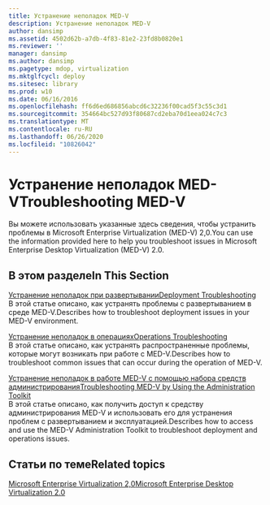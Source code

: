 ```yaml
---
title: Устранение неполадок MED-V
description: Устранение неполадок MED-V
author: dansimp
ms.assetid: 4502d62b-a7db-4f83-81e2-23fd8b0820e1
ms.reviewer: ''
manager: dansimp
ms.author: dansimp
ms.pagetype: mdop, virtualization
ms.mktglfcycl: deploy
ms.sitesec: library
ms.prod: w10
ms.date: 06/16/2016
ms.openlocfilehash: ff6d6ed686856abcd6c32236f00cad5f3c55c3d1
ms.sourcegitcommit: 354664bc527d93f80687cd2eba70d1eea024c7c3
ms.translationtype: MT
ms.contentlocale: ru-RU
ms.lasthandoff: 06/26/2020
ms.locfileid: "10826042"
---
```

# <span data-ttu-id="7b99b-103">Устранение неполадок MED-V</span><span class="sxs-lookup"><span data-stu-id="7b99b-103">Troubleshooting MED-V</span></span>


<span data-ttu-id="7b99b-104">Вы можете использовать указанные здесь сведения, чтобы устранить проблемы в Microsoft Enterprise Virtualization (MED-V) 2,0.</span><span class="sxs-lookup"><span data-stu-id="7b99b-104">You can use the information provided here to help you troubleshoot issues in Microsoft Enterprise Desktop Virtualization (MED-V) 2.0.</span></span>

## <span data-ttu-id="7b99b-105">В этом разделе</span><span class="sxs-lookup"><span data-stu-id="7b99b-105">In This Section</span></span>


<a href="" id="deployment-troubleshooting"></a>[<span data-ttu-id="7b99b-106">Устранение неполадок при развертывании</span><span class="sxs-lookup"><span data-stu-id="7b99b-106">Deployment Troubleshooting</span></span>](deployment-troubleshooting.md)  
<span data-ttu-id="7b99b-107">В этой статье описано, как устранять проблемы с развертыванием в среде MED-V.</span><span class="sxs-lookup"><span data-stu-id="7b99b-107">Describes how to troubleshoot deployment issues in your MED-V environment.</span></span>

<a href="" id="operations-troubleshooting"></a>[<span data-ttu-id="7b99b-108">Устранение неполадок в операциях</span><span class="sxs-lookup"><span data-stu-id="7b99b-108">Operations Troubleshooting</span></span>](operations-troubleshooting-medv2.md)  
<span data-ttu-id="7b99b-109">В этой статье описано, как устранять распространенные проблемы, которые могут возникать при работе с MED-V.</span><span class="sxs-lookup"><span data-stu-id="7b99b-109">Describes how to troubleshoot common issues that can occur during the operation of MED-V.</span></span>

<a href="" id="troubleshooting-med-v-by-using-the-administration-toolkit"></a>[<span data-ttu-id="7b99b-110">Устранение неполадок в работе MED-V с помощью набора средств администрирования</span><span class="sxs-lookup"><span data-stu-id="7b99b-110">Troubleshooting MED-V by Using the Administration Toolkit</span></span>](troubleshooting-med-v-by-using-the-administration-toolkit.md)  
<span data-ttu-id="7b99b-111">В этой статье описано, как получить доступ к средству администрирования MED-V и использовать его для устранения проблем с развертыванием и эксплуатацией.</span><span class="sxs-lookup"><span data-stu-id="7b99b-111">Describes how to access and use the MED-V Administration Toolkit to troubleshoot deployment and operations issues.</span></span>

## <span data-ttu-id="7b99b-112">Статьи по теме</span><span class="sxs-lookup"><span data-stu-id="7b99b-112">Related topics</span></span>


[<span data-ttu-id="7b99b-113">Microsoft Enterprise Virtualization 2,0</span><span class="sxs-lookup"><span data-stu-id="7b99b-113">Microsoft Enterprise Desktop Virtualization 2.0</span></span>](index.md)

 

 





